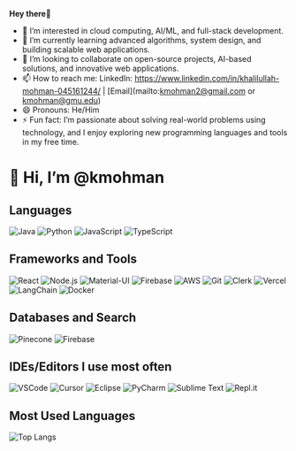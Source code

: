 **Hey there**👋

- 👀 I’m interested in cloud computing, AI/ML, and full-stack development.
- 🌱 I’m currently learning advanced algorithms, system design, and building scalable web applications.
- 💞️ I’m looking to collaborate on open-source projects, AI-based solutions, and innovative web applications.
- 📫 How to reach me: LinkedIn: https://www.linkedin.com/in/khalilullah-mohman-045161244/ | [Email](mailto:kmohman2@gmail.com or kmohman@gmu.edu)
- 😄 Pronouns: He/Him
- ⚡ Fun fact: I’m passionate about solving real-world problems using technology, and I enjoy exploring new programming languages and tools in my free time.

# 👋 Hi, I’m @kmohman

## Languages
![Java](https://img.shields.io/badge/-Java-007396?style=for-the-badge&logo=java&logoColor=white)
![Python](https://img.shields.io/badge/-Python-3776AB?style=for-the-badge&logo=python&logoColor=white)
![JavaScript](https://img.shields.io/badge/-JavaScript-F7DF1E?style=for-the-badge&logo=javascript&logoColor=black)
![TypeScript](https://img.shields.io/badge/-TypeScript-007ACC?style=for-the-badge&logo=typescript&logoColor=white)

## Frameworks and Tools
![React](https://img.shields.io/badge/-React-61DAFB?style=for-the-badge&logo=react&logoColor=black)
![Node.js](https://img.shields.io/badge/-Node.js-339933?style=for-the-badge&logo=node.js&logoColor=white)
![Material-UI](https://img.shields.io/badge/-Material--UI-0081CB?style=for-the-badge&logo=material-ui&logoColor=white)
![Firebase](https://img.shields.io/badge/-Firebase-FFCA28?style=for-the-badge&logo=firebase&logoColor=black)
![AWS](https://img.shields.io/badge/-AWS-232F3E?style=for-the-badge&logo=amazon-aws&logoColor=white)
![Git](https://img.shields.io/badge/-Git-F05032?style=for-the-badge&logo=git&logoColor=white)
![Clerk](https://img.shields.io/badge/-Clerk-3D8FFF?style=for-the-badge&logo=clerk&logoColor=white)
![Vercel](https://img.shields.io/badge/-Vercel-000000?style=for-the-badge&logo=vercel&logoColor=white)
![LangChain](https://img.shields.io/badge/-LangChain-FF9800?style=for-the-badge&logo=langchain&logoColor=white)
![Docker](https://img.shields.io/badge/-Docker-2496ED?style=for-the-badge&logo=docker&logoColor=white)

## Databases and Search
![Pinecone](https://img.shields.io/badge/-Pinecone-9D4EDD?style=for-the-badge&logo=pinecone&logoColor=white)
![Firebase](https://img.shields.io/badge/-Firebase-FFCA28?style=for-the-badge&logo=firebase&logoColor=black)

## IDEs/Editors I use most often
![VSCode](https://img.shields.io/badge/-Visual%20Studio%20Code-007ACC?style=for-the-badge&logo=visual-studio-code&logoColor=white)
![Cursor](https://img.shields.io/badge/-Cursor-00599C?style=for-the-badge&logo=cursor&logoColor=white)
![Eclipse](https://img.shields.io/badge/-Eclipse-2C2255?style=for-the-badge&logo=eclipse&logoColor=white)
![PyCharm](https://img.shields.io/badge/-PyCharm-000000?style=for-the-badge&logo=pycharm&logoColor=white)
![Sublime Text](https://img.shields.io/badge/-Sublime%20Text-FF9800?style=for-the-badge&logo=sublime-text&logoColor=white)
![Repl.it](https://img.shields.io/badge/-Replit-667881?style=for-the-badge&logo=replit&logoColor=white)

## Most Used Languages
![Top Langs](https://github-readme-stats.vercel.app/api/top-langs/?username=kmohman&layout=compact&theme=dark&langs_count=8&card_width=500)
